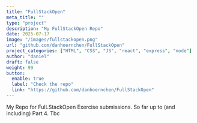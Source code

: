 ```yaml
---
title: "FullStackOpen"
meta_title: ""
type: "project"
description: "My FullStackOpen Repo"
date: 2025-07-17
image: "/images/fullstackopen.png"
url: "github.com/danhoernchen/FullStackOpen"
project_categories: ["HTML", "CSS", "JS", "react", "express", "node"]
author: "daniel"
draft: false
weight: 99
button:
  enable: true
  label: "Check the repo"
  link: "https://github.com/danhoernchen/FullStackOpen"
---
```


My Repo for FulLStackOpen Exercise submissions.
So far up to (and including) Part 4.
Tbc
